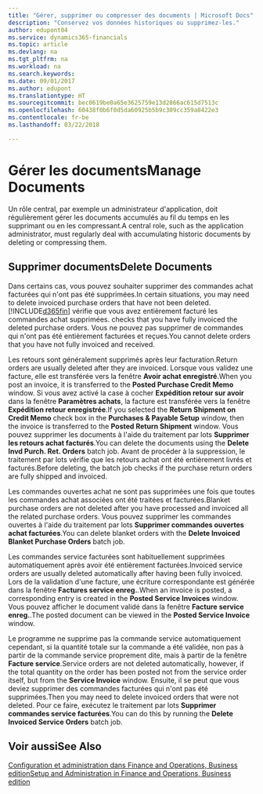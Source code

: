```yaml
---
title: "Gérer, supprimer ou compresser des documents | Microsoft Docs"
description: "Conservez vos données historiques ou supprimez-les."
author: edupont04
ms.service: dynamics365-financials
ms.topic: article
ms.devlang: na
ms.tgt_pltfrm: na
ms.workload: na
ms.search.keywords: 
ms.date: 09/01/2017
ms.author: edupont
ms.translationtype: HT
ms.sourcegitcommit: bec0619be0a65e3625759e13d2866ac615d7513c
ms.openlocfilehash: 60438f0b6f0d5da60925b5b9c309cc359a8422e3
ms.contentlocale: fr-be
ms.lasthandoff: 03/22/2018

---
```

# <a name="manage-documents"></a><span data-ttu-id="91e9e-103">Gérer les documents</span><span class="sxs-lookup"><span data-stu-id="91e9e-103">Manage Documents</span></span>
<span data-ttu-id="91e9e-104">Un rôle central, par exemple un administrateur d'application, doit régulièrement gérer les documents accumulés au fil du temps en les supprimant ou en les compressant.</span><span class="sxs-lookup"><span data-stu-id="91e9e-104">A central role, such as the application administrator, must regularly deal with accumulating historic documents by deleting or compressing them.</span></span>  

## <a name="delete-documents"></a><span data-ttu-id="91e9e-105">Supprimer documents</span><span class="sxs-lookup"><span data-stu-id="91e9e-105">Delete Documents</span></span>
<span data-ttu-id="91e9e-106">Dans certains cas, vous pouvez souhaiter supprimer des commandes achat facturées qui n'ont pas été supprimées.</span><span class="sxs-lookup"><span data-stu-id="91e9e-106">In certain situations, you may need to delete invoiced purchase orders that have not been deleted.</span></span> [!INCLUDE[d365fin](includes/d365fin_md.md)]<span data-ttu-id="91e9e-107"> vérifie que vous avez entièrement facturé les commandes achat supprimées.</span><span class="sxs-lookup"><span data-stu-id="91e9e-107"> checks that you have fully invoiced the deleted purchase orders.</span></span> <span data-ttu-id="91e9e-108">Vous ne pouvez pas supprimer de commandes qui n'ont pas été entièrement facturées et reçues.</span><span class="sxs-lookup"><span data-stu-id="91e9e-108">You cannot delete orders that you have not fully invoiced and received.</span></span>  

<span data-ttu-id="91e9e-109">Les retours sont généralement supprimés après leur facturation.</span><span class="sxs-lookup"><span data-stu-id="91e9e-109">Return orders are usually deleted after they are invoiced.</span></span> <span data-ttu-id="91e9e-110">Lorsque vous validez une facture, elle est transférée vers la fenêtre **Avoir achat enregistré**.</span><span class="sxs-lookup"><span data-stu-id="91e9e-110">When you post an invoice, it is transferred to the **Posted Purchase Credit Memo** window.</span></span> <span data-ttu-id="91e9e-111">Si vous avez activé la case à cocher **Expédition retour sur avoir** dans la fenêtre **Paramètres achats**, la facture est transférée vers la fenêtre **Expédition retour enregistrée**.</span><span class="sxs-lookup"><span data-stu-id="91e9e-111">If you selected the **Return Shipment on Credit Memo** check box in the **Purchases & Payable Setup** window, then the invoice is transferred to the **Posted Return Shipment** window.</span></span> <span data-ttu-id="91e9e-112">Vous pouvez supprimer les documents à l'aide du traitement par lots **Supprimer les retours achat facturés**.</span><span class="sxs-lookup"><span data-stu-id="91e9e-112">You can delete the documents using the **Delete Invd Purch. Ret. Orders** batch job.</span></span> <span data-ttu-id="91e9e-113">Avant de procéder à la suppression, le traitement par lots vérifie que les retours achat ont été entièrement livrés et facturés.</span><span class="sxs-lookup"><span data-stu-id="91e9e-113">Before deleting, the batch job checks if the purchase return orders are fully shipped and invoiced.</span></span>  

<span data-ttu-id="91e9e-114">Les commandes ouvertes achat ne sont pas supprimées une fois que toutes les commandes achat associées ont été traitées et facturées.</span><span class="sxs-lookup"><span data-stu-id="91e9e-114">Blanket purchase orders are not deleted after you have processed and invoiced all the related purchase orders.</span></span> <span data-ttu-id="91e9e-115">Vous pouvez supprimer les commandes ouvertes à l'aide du traitement par lots **Supprimer commandes ouvertes achat facturées**.</span><span class="sxs-lookup"><span data-stu-id="91e9e-115">You can delete blanket orders with the **Delete Invoiced Blanket Purchase Orders** batch job.</span></span>  

<span data-ttu-id="91e9e-116">Les commandes service facturées sont habituellement supprimées automatiquement après avoir été entièrement facturées.</span><span class="sxs-lookup"><span data-stu-id="91e9e-116">Invoiced service orders are usually deleted automatically after having been fully invoiced.</span></span> <span data-ttu-id="91e9e-117">Lors de la validation d'une facture, une écriture correspondante est générée dans la fenêtre **Factures service enreg.**.</span><span class="sxs-lookup"><span data-stu-id="91e9e-117">When an invoice is posted, a corresponding entry is created in the **Posted Service Invoices** window.</span></span> <span data-ttu-id="91e9e-118">Vous pouvez afficher le document validé dans la fenêtre **Facture service enreg.**.</span><span class="sxs-lookup"><span data-stu-id="91e9e-118">The posted document can be viewed in the **Posted Service Invoice** window.</span></span>  

<span data-ttu-id="91e9e-119">Le programme ne supprime pas la commande service automatiquement cependant, si la quantité totale sur la commande a été validée, non pas à partir de la commande service proprement dite, mais à partir de la fenêtre **Facture service**.</span><span class="sxs-lookup"><span data-stu-id="91e9e-119">Service orders are not deleted automatically, however, if the total quantity on the order has been posted not from the service order itself, but from the **Service Invoice** window.</span></span> <span data-ttu-id="91e9e-120">Ensuite, il se peut que vous deviez supprimer des commandes facturées qui n'ont pas été supprimées.</span><span class="sxs-lookup"><span data-stu-id="91e9e-120">Then you may need to delete invoiced orders that were not deleted.</span></span> <span data-ttu-id="91e9e-121">Pour ce faire, exécutez le traitement par lots **Supprimer commandes service facturées**.</span><span class="sxs-lookup"><span data-stu-id="91e9e-121">You can do this by running the **Delete Invoiced Service Orders** batch job.</span></span>  

## <a name="see-also"></a><span data-ttu-id="91e9e-122">Voir aussi</span><span class="sxs-lookup"><span data-stu-id="91e9e-122">See Also</span></span>  
[<span data-ttu-id="91e9e-123">Configuration et administration dans Finance and Operations, Business edition</span><span class="sxs-lookup"><span data-stu-id="91e9e-123">Setup and Administration in Finance and Operations, Business edition</span></span>](admin-setup-and-administration.md)  


